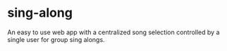 # sing-along
An easy to use web app with a centralized song selection controlled by a single user for group sing alongs. 
